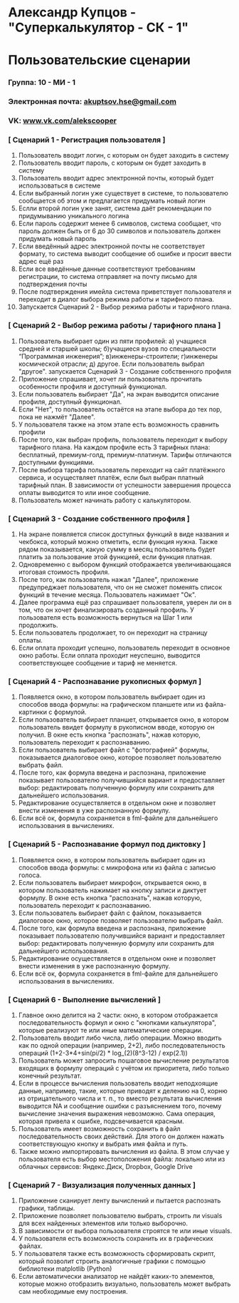 # Александр Купцов - "Суперкалькулятор - СК - 1"
# Пользовательские сценарии

### Группа: 10 - МИ - 1
### Электронная почта: akuptsov.hse@gmail.com
### VK: www.vk.com/alekscooper


### [ Сценарий 1 - Регистрация пользователя ]

1. Пользователь вводит логин, с которым он будет заходить в систему
2. Пользователь вводит пароль, с которым он будет заходить в систему
3. Пользователь вводит адрес электронной почты, который будет использоваться в системе
4. Если выбранный логин уже существует в системе, то пользователю сообщается об этом и предлагается придумать новый логин
5. Еслли второй логин уже занят, система даёт рекомендации по придумыванию уникального логина
6. Если пароль содержит менее 6 символов, система сообщает, что пароль должен быть от 6 до 30 символов и пользователь должен придумать новый пароль
7. Если введённый адрес электронной почты не соответствует формату, то система выводит сообщение об ошибке и просит ввести адрес ещё раз
8. Если все введённые данные соответствуют требованиям регистрации, то система отправляет на почту письмо для подтверждения почты
9. После подтверждения имейла система приветствует пользователя и переходит в диалог выбора режима работы и тарифного плана.
10. Запускается Сценарий 2 - Выбор режима работы и тарифного плана.

### [ Сценарий 2 - Выбор режима работы / тарифного плана ]

1. Пользователь выбирает один из пяти профилей: a) учащиеся средней и старшей школы; б)учащиеся вузов по специальности “Программная инженерия”; в)инженеры-строители; г)инженеры космической отрасли; д) другое. Если пользователь выбрал "другое". запускается Сценарий 3 - Создание собственного профиля
2. Приложение спрашивает, хочет ли пользователь прочитать особенности профиля и доступный функционал.
3. Если пользователь выбирает "Да", на экран выводится описание профиля, доступный функционал.
4. Если "Нет", то пользователь остаётся на этапе выбора до тех пор, пока не нажмёт "Далее".
5. У пользователя также на этом этапе есть возможность сравнить профили
6. После того, как выбран профиль, пользователь переходит к выбору тарифного плана. На каждом профиле есть 3 тарифных плана: бесплатный, премиум-голд, премиум-платинум. Тарифы отличаются доступными функциями. 
7. После выбора тарифа пользователь переходит на сайт платёжного сервиса, и осуществляет платёж, если был выбран платный тарифный план. В зависимости от успешности завершения процесса оплаты выводится то или иное сообщение.
8. Пользователь может начинать работу с калькулятором.

### [ Сценарий 3 - Создание собственного профиля ]

1. На экране появляется список доступных функций в виде названия и чекбокса, который можно отметить, если функция нужна. Также рядом показывается, какую сумму в месяц пользователь будет платить за пользование этой функцией, если функция платная.
2. Одновременно с выбором функций отображается увеличивающаяся итоговая стоимость профиля.
3. После того, как пользователь нажал "Далее", приложение предупреджает пользователя, что он не сможет поменять список функций в течение месяца. Пользователь нажимает "Ок".
4. Далее программа ещё раз спрашивает пользователя, уверен ли он в том, что он хочет финализировать созданный профиль. У пользователя есть возможность вернуться на Шаг 1 или продолжить.
5. Если пользователь продолжает, то он переходит на страницу оплаты. 
6. Если оплата проходит успешно, пользователь переходит в основное окно работы. Если оплата проходит неуспешно, выводится соответствующее сообщение и тариф не меняется.

### [ Сценарий 4 - Распознавание рукописных формул ]

1. Появляется окно, в котором пользователь выбирает один из способов ввода формулы: на графическом планшете или из файла-картинки с формулой.
2. Если пользователь выбирает планшет, открывается окно, в котором пользователь ввидет формулу в рукописном вводе, которую он получил. В окне есть кнопка "распознать", нажав которую, пользователь переходит к распознаванию.
3. Если пользователь выбирает файл с "фотографией" формулы, показывается диалоговое окно, которое позволяет пользователю выбрать файл. 
4. После того, как формула введена и распознана, приложение показывает пользователю получившийся вариант и предоставляет выбор: редактировать полученную формулу или сохранить для дальнейшего использования.
5. Редактирование осуществляется в отдельном окне и позволяет внести изменения в уже распознанную формулу.
6. Если всё ок, формула сохраняется в fml-файле для дальнейшего использования в вычислениях.

### [ Сценарий 5 - Распознавание формул под диктовку ]

1. Появляется окно, в котором пользователь выбирает один из способов ввода формулы: с микрофона или из файла с записью голоса.
2. Если пользователь выбирает микрофон, открывается окно, в котором пользователь нажимает на кнопку записи и диктует формулу. В окне есть кнопка "распознать", нажав которую, пользователь переходит к распознаванию.
3. Если пользователь выбирает файл с файлом, показывается диалоговое окно, которое позволяет пользователю выбрать файл. 
4. После того, как формула введена и распознана, приложение показывает пользователю получившийся вариант и предоставляет выбор: редактировать полученную формулу или сохранить для дальнейшего использования.
5. Редактирование осуществляется в отдельном окне и позволяет внести изменения в уже распознанную формулу.
6. Если всё ок, формула сохраняется в fml-файле для дальнейшего использования в вычислениях.

### [ Сценарий 6 - Выполнение вычислений ]

1. Главное окно делится на 2 части: окно, в котором отображается последовательность формул и окно с "кнопками калькулятора", которые реализуют те или иные математические операции.
2. Пользователь вводит либо числа, либо операции. Можно вводить как по одной операции (например, 2+2), либо последовательность операций (1+2-3*4+sin(pi/2) * log_(2)(8^3-12) / exp(2.1))
3. Пользователь может запросить пошаговое вычисление результатов входящих в формулу операций с учётом их приоритета, либо только конечный результат.
4. Если в процессе вычисления пользователь вводит неподхоящие данные, например, такие, которые приводят к делению на 0, корню из отрицательного числа и т. п., то вместо результата вычисления выводится NА и сообщение ошибки с разъяснением того, почему вычисление значения выражения невозможно. Сама операция, которая привела к ошибке, подсвечивается красным.
5. Пользователь имеет возможность сохранить в файл последовательность своих действий. Для этого он должен нажать соответствующую кнопку и выбрать имя файла и путь.
6. Также можно импортировать вычисления из файла. В этом случае у пользователя есть выбор местоположения файла: локально или из облачных сервисов: Яндекс.Диск, Dropbox, Google Drive


### [ Сценарий 7 - Визуализация полученных данных ]

1. Приложение сканирует ленту вычислений и пытается распознать графики, таблицы.
2. Приложение позволяет пользователю выбрать, строить ли visuals для всех найденных элементов или только выборочно. 
3. В зависимости от выбора пользователя строятся те или иные visuals.
4. У пользователя есть возможность сохранить их в графических файлах.
5. У пользователя также есть возможность сформировать скрипт, который позволит строить аналогичные графики с помощью библиотеки matplotlib (Python)
6. Если автоматически анализатор не найдёт каких-то элементов, которые можно отобразить визуально, пользователь может выбрать сам необходимые ему построения.
